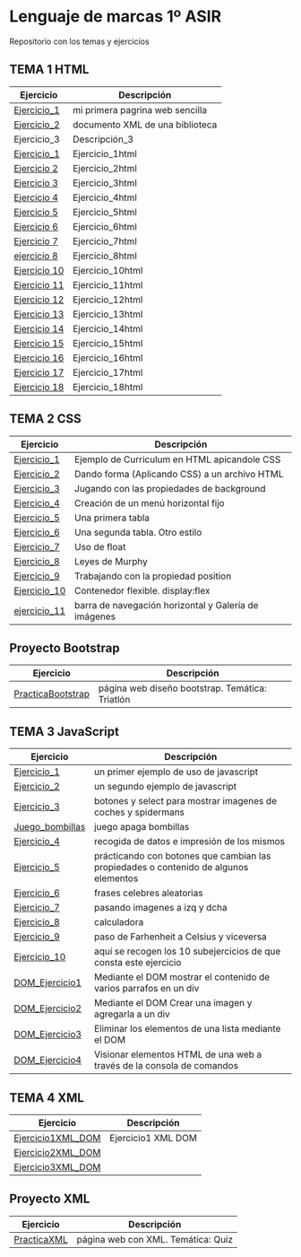 # Lenguaje de marcas 1º ASIR
Repositorio con los temas y ejercicios

## TEMA 1 HTML

| Ejercicio | Descripción |
| --------- | ----------- |
| [Ejercicio_1](/TEMA1/ejercicio1.html) | mi primera pagrina web sencilla |
| [Ejercicio_2](/TEMA1/ejercicio2.xml) | documento XML de una biblioteca |
| Ejercicio_3 | Descripción_3 |
| [Ejercicio_1](/TEMA1/ejercicio1html.html) | Ejercicio_1html |
| [Ejercicio 2](/TEMA1/ejercicio2html.html) | Ejercicio_2html |
| [Ejercicio 3](/TEMA1/ejercicio3html.html) | Ejercicio_3html |
| [Ejercicio 4](/TEMA1/ejercicio4html.html) | Ejercicio_4html |
| [Ejercicio 5](/TEMA1/ejercicio5html.html) | Ejercicio_5html |
| [Ejercicio 6](/TEMA1/ejercicio6html.html) | Ejercicio_6html |
| [Ejercicio 7](/TEMA1/ejercicio7html.html) | Ejercicio_7html |
| [ejercicio 8](/TEMA1/ejercicio8) | Ejercicio_8html |
| [Ejercicio 10](/TEMA1/ejercicio10html.html)   | Ejercicio_10html |
| [Ejercicio 11](/TEMA1/ejercicio11html.html)   | Ejercicio_11html |
| [Ejercicio 12](/TEMA1/ejercicio12html.html)   | Ejercicio_12html |
| [Ejercicio 13](/TEMA1/ejercicio13html.html)   | Ejercicio_13html |
| [Ejercicio 14](/TEMA1/ejercicio14html.html)   | Ejercicio_14html |
| [Ejercicio 15](/TEMA1/ejercicio15html.html)   | Ejercicio_15html |
| [Ejercicio 16](/TEMA1/ejercicio16html.html)   | Ejercicio_16html |
| [Ejercicio 17](/TEMA1/ejercicio17)   | Ejercicio_17html |
| [Ejercicio 18](/TEMA1/ejercicio18)   | Ejercicio_18html |

## TEMA 2 CSS

| Ejercicio | Descripción |
| --------- | ----------- |
| [Ejercicio_1](TEMA2.CSS/ejercicio1) | Ejemplo de Curriculum en HTML apicandole CSS |
| [Ejercicio_2](TEMA2.CSS/ejercicio2) | Dando forma (Aplicando CSS) a un archivo HTML |
| [Ejercicio_3](TEMA2.CSS/ejercicio3) | Jugando con las propiedades de background |
| [Ejercicio_4](TEMA2.CSS/ejercicio4) | Creación de un menú horizontal fijo |
| [Ejercicio_5](TEMA2.CSS/ejercicio5) | Una primera tabla |
| [Ejercicio_6](TEMA2.CSS/ejercicio6) | Una segunda tabla. Otro estilo |
| [Ejercicio_7](TEMA2.CSS/ejercicio7) | Uso de float |
| [Ejercicio_8](TEMA2.CSS/ejercicio8) | Leyes de Murphy |
| [Ejercicio_9](Tema2.CSS/ejercicio9) | Trabajando con la propiedad position |
| [Ejercicio_10](TEMA2.CSS/ejercicio10) | Contenedor flexible. display:flex |
| [ejercicio_11](TEMA2.CSS/ejercicio11) | barra de navegación horizontal y Galería de imágenes |

## Proyecto Bootstrap

| Ejercicio | Descripción |
| --------- | ----------- |
| [PracticaBootstrap](PracticaBootstrap/PracticaBootstrap) | página web diseño bootstrap. Temática: Triatlón |

## TEMA 3 JavaScript

| Ejercicio | Descripción |
| --------- | ----------- |
| [Ejercicio_1](TEMA3.JavaScript/ejercicio1) | un primer ejemplo de uso de javascript |
| [Ejercicio_2](TEMA3.JavaScript/ejercicio2) | un segundo ejemplo de javascript |
| [Ejercicio_3](TEMA3.JavaScript/ejercicio3) | botones y select para mostrar imagenes de coches y spidermans|
| [Juego_bombillas](TEMA3.JavaScript/juego_bombillas) | juego apaga bombillas |
| [Ejercicio_4](TEMA3.JavaScript/ejercicio4) | recogida de datos e impresión de los mismos |
| [Ejercicio_5](TEMA3.JavaScript/ejercicio5) | prácticando con botones que cambian las propiedades o contenido de algunos elementos |
| [Ejercicio_6](TEMA3.JavaScript/ejercicio6) | frases celebres aleatorias |
| [Ejercicio_7](TEMA3.JavaScript/ejercicio7) | pasando imagenes a izq y dcha |
| [Ejercicio_8](TEMA3.JavaScript/ejercicio8) | calculadora |
| [Ejercicio_9](TEMA3.JavaScript/ejercicio9) | paso de Farhenheit a Celsius y viceversa |
| [Ejercicio_10](TEMA3.JavaScript/ejercicio10) | aquí se recogen los 10 subejercicios de que consta este ejercicio |
| [DOM_Ejercicio1](TEMA3.JavaScript/DOMejercicio1) | Mediante el DOM mostrar el contenido de varios parrafos en un div |
| [DOM_Ejercicio2](TEMA3.JavaScript/DOMejercicio2) | Mediante el DOM Crear una imagen y agregarla a un div |
| [DOM_Ejercicio3](TEMA3.JavaScript/DOMejercicio3) | Eliminar los elementos de una lista mediante el DOM |
| [DOM_Ejercicio4](TEMA3.JavaScript/DOMejercicio4) | Visionar elementos HTML de una web a través de la consola de comandos |

## TEMA 4 XML

| Ejercicio | Descripción |
| --------- | ----------- |
| [Ejercicio1XML_DOM](Tema4.XML/Ejercicio1XML_DOM/ej01.pdf) | Ejercicio1 XML DOM |
| [Ejercicio2XML_DOM](Tema4.XML_DOM/Ejercicio2XML_DOM) |
| [Ejercicio3XML_DOM](Tema4.XML_DOM/Ejercicio3XML_DOM) |


## Proyecto XML

| Ejercicio | Descripción |
| --------- | ----------- |
| [PracticaXML](ProyectoXML/PracticaXML) | página web con XML. Temática: Quiz |

